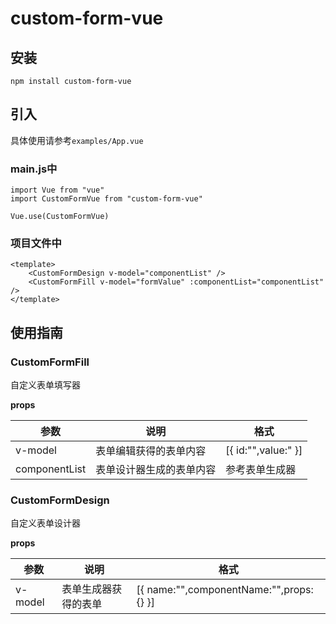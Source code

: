 # custom-form-vue

## 安装

```
npm install custom-form-vue
```

## 引入

具体使用请参考`examples/App.vue`

### main.js中

```
import Vue from "vue"
import CustomFormVue from "custom-form-vue"

Vue.use(CustomFormVue)
```

### 项目文件中

```
<template>
    <CustomFormDesign v-model="componentList" />
    <CustomFormFill v-model="formValue" :componentList="componentList" />
</template>
```

## 使用指南

### CustomFormFill

自定义表单填写器

**props**

| 参数          | 说明                     | 格式                |
| ------------- | ------------------------ | ------------------- |
| v-model       | 表单编辑获得的表单内容   | [{ id:"",value:" }] |
| componentList | 表单设计器生成的表单内容 | 参考表单生成器      |

### CustomFormDesign

自定义表单设计器

**props**

| 参数    | 说明                 | 格式                                    |
| ------- | -------------------- | --------------------------------------- |
| v-model | 表单生成器获得的表单 | [{ name:"",componentName:"",props:{} }] |
